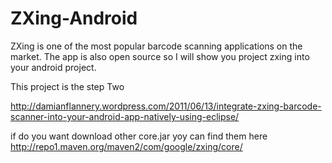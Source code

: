 ZXing-Android
=============

ZXing is one of the most popular barcode scanning applications on the market. 
The app is also open source so I will show you project zxing into your android project.

This project is the step Two

http://damianflannery.wordpress.com/2011/06/13/integrate-zxing-barcode-scanner-into-your-android-app-natively-using-eclipse/

if do you want download other core.jar yoy can find them here
http://repo1.maven.org/maven2/com/google/zxing/core/
